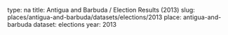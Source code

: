 type: na
title: Antigua and Barbuda / Election Results (2013)
slug: places/antigua-and-barbuda/datasets/elections/2013
place: antigua-and-barbuda
dataset: elections
year: 2013
